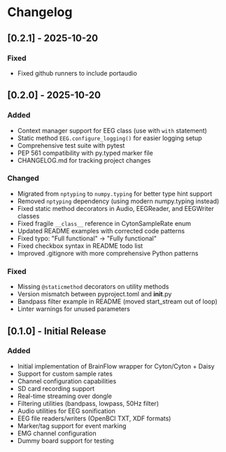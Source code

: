 # Changelog

## [0.2.1] - 2025-10-20

### Fixed
- Fixed github runners to include portaudio

## [0.2.0] - 2025-10-20

### Added
- Context manager support for EEG class (use with `with` statement)
- Static method `EEG.configure_logging()` for easier logging setup
- Comprehensive test suite with pytest
- PEP 561 compatibility with py.typed marker file
- CHANGELOG.md for tracking project changes

### Changed
- Migrated from `nptyping` to `numpy.typing` for better type hint support
- Removed `nptyping` dependency (using modern numpy.typing instead)
- Fixed static method decorators in Audio, EEGReader, and EEGWriter classes
- Fixed fragile `__class__` reference in CytonSampleRate enum
- Updated README examples with corrected code patterns
- Fixed typo: "Full functional" → "Fully functional"
- Fixed checkbox syntax in README todo list
- Improved .gitignore with more comprehensive Python patterns

### Fixed
- Missing `@staticmethod` decorators on utility methods
- Version mismatch between pyproject.toml and __init__.py
- Bandpass filter example in README (moved start_stream out of loop)
- Linter warnings for unused parameters

## [0.1.0] - Initial Release

### Added
- Initial implementation of BrainFlow wrapper for Cyton/Cyton + Daisy
- Support for custom sample rates
- Channel configuration capabilities
- SD card recording support
- Real-time streaming over dongle
- Filtering utilities (bandpass, lowpass, 50Hz filter)
- Audio utilities for EEG sonification
- EEG file readers/writers (OpenBCI TXT, XDF formats)
- Marker/tag support for event marking
- EMG channel configuration
- Dummy board support for testing

